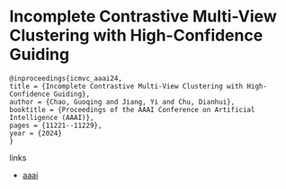 # Incomplete Contrastive Multi-View Clustering with High-Confidence Guiding

```
@inproceedings{icmvc_aaai24,
title = {Incomplete Contrastive Multi-View Clustering with High-Confidence Guiding},
author = {Chao, Guoqing and Jiang, Yi and Chu, Dianhui},
booktitle = {Proceedings of the AAAI Conference on Artificial Intelligence (AAAI)},
pages = {11221--11229},
year = {2024}
}
```

links
- [aaai](https://ojs.aaai.org/index.php/AAAI/article/view/29000)

